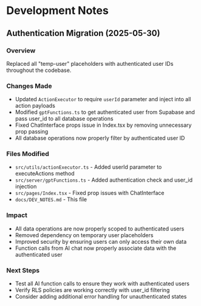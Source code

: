 
# Development Notes

## Authentication Migration (2025-05-30)

### Overview
Replaced all "temp-user" placeholders with authenticated user IDs throughout the codebase.

### Changes Made
- Updated `ActionExecutor` to require `userId` parameter and inject into all action payloads
- Modified `gptFunctions.ts` to get authenticated user from Supabase and pass user_id to all database operations
- Fixed ChatInterface props issue in Index.tsx by removing unnecessary prop passing
- All database operations now properly filter by authenticated user ID

### Files Modified
- `src/utils/actionExecutor.ts` - Added userId parameter to executeActions method
- `src/server/gptFunctions.ts` - Added authentication check and user_id injection
- `src/pages/Index.tsx` - Fixed prop issues with ChatInterface
- `docs/DEV_NOTES.md` - This file

### Impact
- All data operations are now properly scoped to authenticated users
- Removed dependency on temporary user placeholders
- Improved security by ensuring users can only access their own data
- Function calls from AI chat now properly associate data with the authenticated user

### Next Steps
- Test all AI function calls to ensure they work with authenticated users
- Verify RLS policies are working correctly with user_id filtering
- Consider adding additional error handling for unauthenticated states
